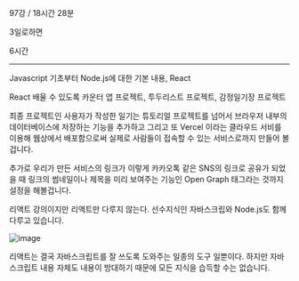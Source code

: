 97강 / 18시간 28분

3일로하면

6시간

-------------------------------------------------------------------------------------------------------------------------------

Javascript 기초부터 Node.js에 대한 기본 내용, React

React 배울 수 있도록 카운터 앱 프로젝트, 투두리스트 프로젝트, 감정일기장 프로젝트

최종 프로젝트인 사용자가 작성한 일기는 튜토리얼 프로젝트를 넘어서 브라우저 내부의 데이터베이스에 저장하는 기능을 추가하고 그리고 또 Vercel 이라는 클라우드 서비를 이용해 웹상에서 배포함으로써 실제로 사람들이 접속할 수 있는 서비스로까지 만들어 볼겁니다.

추가로 우리가 만든 서비스의 링크가 이렇게 카카오톡 같은 SNS의 링크로 공유가 되었을 때 링크의 썸네일이나 제목을 미리 보여주는 기능인 Open Graph 태그라는 것까지 설정을 해볼겁니다.

리액트 강의이지만 리액트만 다루지 않는다. 선수지식인 자바스크립와 Node.js도 함께 다루고 있습니다.

![image](https://github.com/user-attachments/assets/ced447dd-d027-4f44-a281-54df801c0683)

리액트는 결국 자바스크립트를 잘 쓰도록 도와주는 일종의 도구 일뿐이다. 하지만 자바스크립트 내용 자체도 내용이 방대하기 때문에 모든 지식을 습득할 수는 없습니다. 

